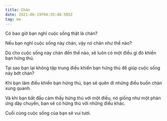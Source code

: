 ```yaml
---
title: Chán
date: 2021-06-19T04:35:48.585Z
tag: me
---
```

Có bao giờ bạn nghĩ cuộc sống thật là chán?

Nếu bạn nghĩ cuộc sống này chán, vậy nó chán như thế nào?

Dù cho cuộc sống này chán đến thế nào, sẽ luôn có một điều gì đó khiến bạn hứng thú.

Tại sao bạn lại không tập trung điều khiến bạn hứng thú để giúp cuộc sống này bớt chán?

Khi bạn làm điều khiến bạn hứng thú, bạn sẽ quên đi những điều buồn chán xung quanh.

Và khi bạn bắt đầu cảm thấy hứng thú với một điều, nó giống như một phản ứng dây chuyền, bạn sẽ có hứng thú với những điều khác.

Cuối cùng cuộc sống của bạn sẽ vui tươi.